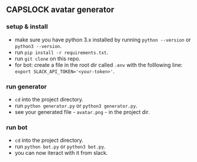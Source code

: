 ## CAPSLOCK avatar generator

### setup & install
- make sure you have python 3.x installed by running `python --version` or `python3 --version`.
- run `pip install -r requirements.txt`.
- run `git clone` on this repo.
- for bot: create a file in the root dir called `.env` with the folllowing line: `export SLACK_API_TOKEN='<your-token>'`.

### run generator
- `cd` into the project directory.
- run `python generator.py` or `python3 generator.py`.
- see your generated file - `avatar.png` - in the project dir.

### run bot
- `cd` into the project directory.
- run `python bot.py` or `python3 bot.py`.
- you can now iteract with it from slack.

